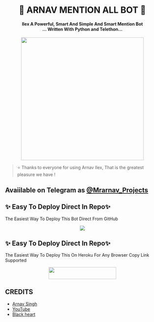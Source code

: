 <h1 align="center"><b>🐾 ARNAV MENTION ALL BOT 🐾</b></h1>

<h4 align="center">Ilex A Powerful, Smart And Simple And Smart Mention Bot <br> ... Written With Python and Telethon...</h4>

<p align="center"><a href="https://t.me/Cute_arnavsingh"><img src="https://te.legra.ph/file/98f485b36e48557068079.jpg" width="400"></a></p>


> ⭐️ Thanks to everyone for using Arnav Ilex, That is the greatest pleasure we have !

## Avaiilable on Telegram as [@Mrarnav_Projects](https://t.me/Arnav_MentionBot)

## ✨ Easy To Deploy Direct In Repo✨

The Easiest Way To Deploy This Bot Direct From GitHub

<p align="center"><a href="https://heroku.com/deploy"><img src="https://www.herokucdn.com/deploy/button.svg"></a>

## ✨ Easy To Deploy Direct In Repo✨

The Easiest Way To Deploy This On Heroku For Any Browser Copy Link Supported

<p align="center"><a href="https://heroku.com/deploy?template=https://github.com/Amourxd/ArnavMentionBot"> <img src="https://img.shields.io/badge/Deploy%20To%20Heroku-black?style=for-the-badge&logo=heroku" width="220" height="38.45"/></a></p>
 

## CREDITS

- [Arnav Singh](https://t.me/Cute_arnavsingh)
- [YouTube](https://youtube.com/@arnavsingh143)
- [Black heart](https://t.me/Blackheartx007)
